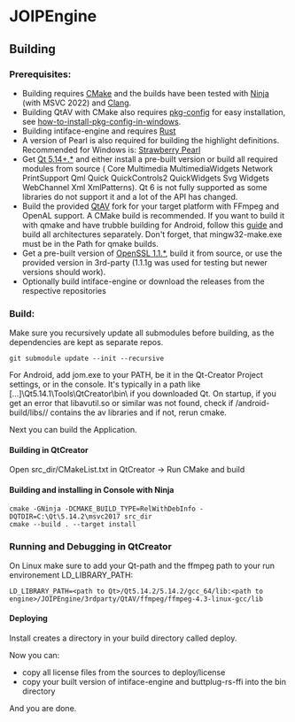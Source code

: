 # JOIPEngine

## Building
### Prerequisites:
- Building requires [CMake](https://cmake.org/) and the builds have been tested with [Ninja](https://ninja-build.org/) (with MSVC 2022) and [Clang](https://clang.llvm.org/get_started.html).
- Building QtAV with CMake also requires [pkg-config](https://www.freedesktop.org/wiki/Software/pkg-config/) for easy installation, see [how-to-install-pkg-config-in-windows](https://stackoverflow.com/questions/1710922/how-to-install-pkg-config-in-windows).
- Building intiface-engine and requires [Rust](https://www.rust-lang.org/tools/install)
- A version of Pearl is also required for building the highlight definitions. Recommended for Windows is: [Strawberry Pearl](https://strawberryperl.com/)
- Get [Qt 5.14+.*](https://download.qt.io/) and either install a pre-built version or build all required modules from source ( Core Multimedia MultimediaWidgets Network PrintSupport Qml Quick QuickControls2 QuickWidgets Svg Widgets WebChannel Xml XmlPatterns). Qt 6 is not fully supported as some libraries do not support it and a lot of the API has changed.
- Build the provided [QtAV](https://github.com/RemotelyChaotic/QtAV) fork for your target platform with FFmpeg and OpenAL support. A CMake build is recommended. If you want to build it with qmake and have trubble building for Android, follow this [guide](https://github.com/wang-bin/QtAV/issues/1262#issuecomment-597193360) and build all architectures separately. Don't forget, that mingw32-make.exe must be in the Path for qmake builds.
- Get a pre-built version of [OpenSSL 1.1.*](https://www.openssl.org/), build it from source, or use the provided version in 3rd-party (1.1.1g was used for testing but newer versions should work).
- Optionally build intiface-engine or download the releases from the respective repositories

### Build:
Make sure you recursively update all submodules before building, as the dependencies are kept as separate repos.
```
git submodule update --init --recursive
```

For Android, add jom.exe to your PATH, be it in the Qt-Creator Project settings, or in the console.
It's typically in a path like [...]\Qt5.14.1\Tools\QtCreator\bin\ if you downloaded Qt.
On startup, if you get an error that libavutil.so or similar was not found, check if <build>/android-build/libs/<abi>/ contains the av libraries and if not, rerun cmake.

Next you can build the Application.

#### Building in QtCreator
Open src_dir/CMakeList.txt in QtCreator -> Run CMake and build

#### Building and installing in Console with Ninja
```
cmake -GNinja -DCMAKE_BUILD_TYPE=RelWithDebInfo -DQTDIR=C:\Qt\5.14.2\msvc2017 src_dir
cmake --build . --target install
```

### Running and Debugging in QtCreator
On Linux make sure to add your Qt-path and the ffmpeg path to your run environement LD_LIBRARY_PATH:
```
LD_LIBRARY_PATH=<path to Qt>/Qt5.14.2/5.14.2/gcc_64/lib:<path to engine>/JOIPEngine/3rdparty/QtAV/ffmpeg/ffmpeg-4.3-linux-gcc/lib
```

#### Deploying
Install creates a directory in your build directory called deploy.

Now you can:
- copy all license files from the sources to deploy/license
- copy your built version of intiface-engine and buttplug-rs-ffi into the bin directory

And you are done.
